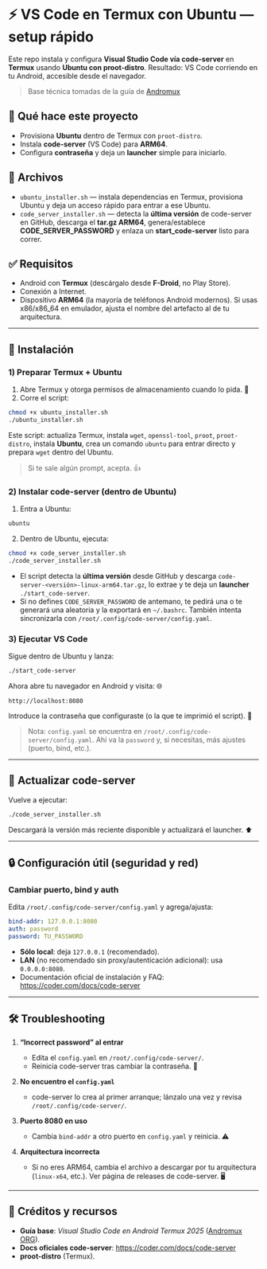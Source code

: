 # ⚡ VS Code en Termux con Ubuntu — setup rápido

Este repo instala y configura **Visual Studio Code vía code-server** en **Termux** usando **Ubuntu con proot-distro**. Resultado: VS Code corriendo en tu Android, accesible desde el navegador.

> Base técnica tomadas de la guía de [Andromux](https://www.andromux.org/posts/vscode-termux/)

## 🚀 Qué hace este proyecto

- Provisiona **Ubuntu** dentro de Termux con `proot-distro`.
- Instala **code-server** (VS Code) para **ARM64**.
- Configura **contraseña** y deja un **launcher** simple para iniciarlo.

## 📂 Archivos

- `ubuntu_installer.sh` — instala dependencias en Termux, provisiona Ubuntu y deja un acceso rápido para entrar a ese Ubuntu.  
- `code_server_installer.sh` — detecta la **última versión** de code-server en GitHub, descarga el **tar.gz ARM64**, genera/establece **CODE_SERVER_PASSWORD** y enlaza un **start_code-server** listo para correr.

## ✅ Requisitos

- Android con **Termux** (descárgalo desde **F-Droid**, no Play Store).  
- Conexión a Internet.  
- Dispositivo **ARM64** (la mayoría de teléfonos Android modernos). Si usas x86/x86_64 en emulador, ajusta el nombre del artefacto al de tu arquitectura.

---

## 🔧 Instalación

### 1) Preparar Termux + Ubuntu

1. Abre Termux y otorga permisos de almacenamiento cuando lo pida. 📱
2. Corre el script:

```bash
chmod +x ubuntu_installer.sh
./ubuntu_installer.sh
```

Este script: actualiza Termux, instala `wget`, `openssl-tool`, `proot`, `proot-distro`, instala **Ubuntu**, crea un comando `ubuntu` para entrar directo y prepara `wget` dentro del Ubuntu.

> Si te sale algún prompt, acepta. 👍

### 2) Instalar code-server (dentro de Ubuntu)

1. Entra a Ubuntu:

```bash
ubuntu
```

2. Dentro de Ubuntu, ejecuta:

```bash
chmod +x code_server_installer.sh
./code_server_installer.sh
```

- El script detecta la **última versión** desde GitHub y descarga `code-server-<versión>-linux-arm64.tar.gz`, lo extrae y te deja un **launcher** `./start_code-server`.  
- Si no defines `CODE_SERVER_PASSWORD` de antemano, te pedirá una o te generará una aleatoria y la exportará en `~/.bashrc`. También intenta sincronizarla con `/root/.config/code-server/config.yaml`.

### 3) Ejecutar VS Code

Sigue dentro de Ubuntu y lanza:

```bash
./start_code-server
```

Ahora abre tu navegador en Android y visita: 🌐

```
http://localhost:8080
```

Introduce la contraseña que configuraste (o la que te imprimió el script). 🔑

> Nota: `config.yaml` se encuentra en `/root/.config/code-server/config.yaml`. Ahí va la `password` y, si necesitas, más ajustes (puerto, bind, etc.).

---

## 🔄 Actualizar code-server

Vuelve a ejecutar:

```bash
./code_server_installer.sh
```

Descargará la versión más reciente disponible y actualizará el launcher. ⬆️

---

## 🔒 Configuración útil (seguridad y red)

### Cambiar puerto, bind y auth

Edita `/root/.config/code-server/config.yaml` y agrega/ajusta:

```yaml
bind-addr: 127.0.0.1:8080
auth: password
password: TU_PASSWORD
```

- **Sólo local**: deja `127.0.0.1` (recomendado).  
- **LAN** (no recomendado sin proxy/autenticación adicional): usa `0.0.0.0:8080`.  
- Documentación oficial de instalación y FAQ: https://coder.com/docs/code-server

---

## 🛠️ Troubleshooting

1. **“Incorrect password” al entrar**  
   - Edita el `config.yaml` en `/root/.config/code-server/`.  
   - Reinicia code-server tras cambiar la contraseña. 🔄

2. **No encuentro el `config.yaml`**  
   - code-server lo crea al primer arranque; lánzalo una vez y revisa `/root/.config/code-server/`.  

3. **Puerto 8080 en uso**  
   - Cambia `bind-addr` a otro puerto en `config.yaml` y reinicia. ⚠️

4. **Arquitectura incorrecta**  
   - Si no eres ARM64, cambia el archivo a descargar por tu arquitectura (`linux-x64`, etc.). Ver página de releases de code-server. 🖥️

---

## 🙌 Créditos y recursos

- **Guía base**: *Visual Studio Code en Android Termux 2025* ([Andromux ORG](https://www.andromux.org/posts/vscode-termux/)).  
- **Docs oficiales code-server**: https://coder.com/docs/code-server  
- **proot-distro** (Termux).
